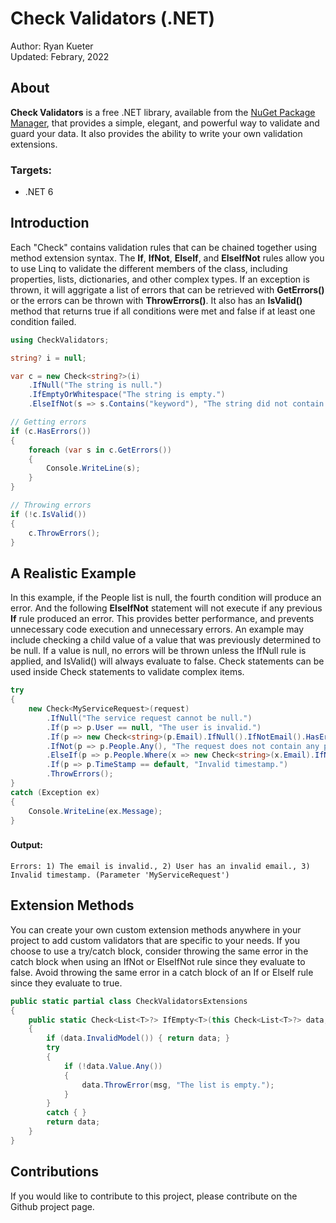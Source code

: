 # Check Validators (.NET)

Author: Ryan Kueter  
Updated: Febrary, 2022

## About

**Check Validators** is a free .NET library, available from the [NuGet Package Manager](https://www.nuget.org/packages/CheckValidators), that provides a simple, elegant, and powerful way to validate and guard your data. It also provides the ability to write your own validation extensions.  

### Targets:
- .NET 6

   


## Introduction

Each "Check" contains validation rules that can be chained together using method extension syntax. The **If**, **IfNot**, **ElseIf**, and **ElseIfNot** rules allow you to use Linq to validate the different members of the class, including properties, lists, dictionaries, and other complex types. If an exception is thrown, it will aggrigate a list of errors that can be retrieved with **GetErrors()** or the errors can be thrown with **ThrowErrors()**. It also has an **IsValid()** method that returns true if all conditions were met and false if at least one condition failed. 

```csharp
using CheckValidators;

string? i = null;

var c = new Check<string?>(i)
    .IfNull("The string is null.")
    .IfEmptyOrWhitespace("The string is empty.")
    .ElseIfNot(s => s.Contains("keyword"), "The string did not contain the keyword.");

// Getting errors
if (c.HasErrors())
{
    foreach (var s in c.GetErrors())
    {
        Console.WriteLine(s);
    }
}

// Throwing errors
if (!c.IsValid())
{
    c.ThrowErrors();
}
```
###
## A Realistic Example

In this example, if the People list is null, the fourth condition will produce an error. And the following **ElseIfNot** statement will not execute if any previous **If** rule produced an error. This provides better performance, and prevents unnecessary code execution and unnecessary errors. An example may include checking a child value of a value that was previously determined to be null. If a value is null, no errors will be thrown unless the IfNull rule is applied, and IsValid() will always evaluate to false. Check statements can be used inside Check statements to validate complex items.

```csharp
try
{
    new Check<MyServiceRequest>(request)
        .IfNull("The service request cannot be null.")
        .If(p => p.User == null, "The user is invalid.")
        .If(p => new Check<string>(p.Email).IfNull().IfNotEmail().HasErrors(), "The email is invalid.")
        .IfNot(p => p.People.Any(), "The request does not contain any people.")
        .ElseIf(p => p.People.Where(x => new Check<string>(x.Email).IfNull().IfNotEmail().HasErrors()).Any(), "User has an invalid email.")
        .If(p => p.TimeStamp == default, "Invalid timestamp.")
        .ThrowErrors();
}
catch (Exception ex)
{
    Console.WriteLine(ex.Message);
}
```  
###
#### Output:

```console
Errors: 1) The email is invalid., 2) User has an invalid email., 3) Invalid timestamp. (Parameter 'MyServiceRequest')
```
###
## Extension Methods

You can create your own custom extension methods anywhere in your project to add custom validators that are specific to your needs. If you choose to use a try/catch block, consider throwing the same error in the catch block when using an IfNot or ElseIfNot rule since they evaluate to false. Avoid throwing the same error in a catch block of an If or ElseIf rule since they evaluate to true. 

```csharp
public static partial class CheckValidatorsExtensions
{
    public static Check<List<T>?> IfEmpty<T>(this Check<List<T>?> data, string msg = "")
    {
        if (data.InvalidModel()) { return data; }
        try
        {
            if (!data.Value.Any())
            {
                data.ThrowError(msg, "The list is empty.");
            }
        }
        catch { }
        return data;
    }
}
```
###
## Contributions

If you would like to contribute to this project, please contribute on the Github project page.
